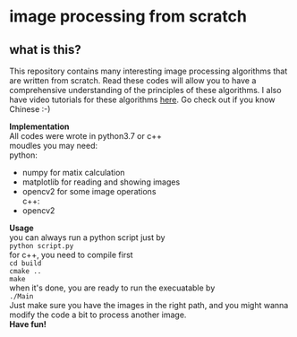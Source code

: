 # image processing from scratch

## what is this?
This repository contains many interesting image processing algorithms that are written from scratch. Read these codes will allow you to have a comprehensive understanding of the principles of these algorithms. I also have video tutorials for these algorithms [here](https://space.bilibili.com/14672002). Go check out if you know Chinese :-)  

<strong>Implementation</strong>  
All codes were wrote in python3.7 or c++  
moudles you may need:  
python: 
- numpy for matix calculation  
- matplotlib for reading and showing images  
- opencv2 for some image operations  
c++:  
- opencv2  

<strong>Usage</strong>  
you can always run a python script just by  
`python script.py`  
for c++, you need to compile first  
`cd build`  
`cmake ..`  
`make`  
when it's done, you are ready to run the execuatable by  
`./Main`  
Just make sure you have the images in the right path, and you might wanna modify the code a bit to process another image.  
<strong>Have fun!</strong>  
